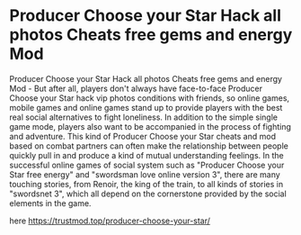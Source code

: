 # Producer Choose your Star Hack all photos Cheats free gems and energy Mod

Producer Choose your Star Hack all photos Cheats free gems and energy Mod - But after all, players don't always have face-to-face Producer Choose your Star hack vip photos conditions with friends, so online games, mobile games and online games stand up to provide players with the best real social alternatives to fight loneliness. In addition to the simple single game mode, players also want to be accompanied in the process of fighting and adventure. This kind of Producer Choose your Star cheats and mod based on combat partners can often make the relationship between people quickly pull in and produce a kind of mutual understanding feelings. In the successful online games of social system such as "Producer Choose your Star free energy" and "swordsman love online version 3", there are many touching stories, from Renoir, the king of the train, to all kinds of stories in "swordsnet 3", which all depend on the cornerstone provided by the social elements in the game.

here https://trustmod.top/producer-choose-your-star/
